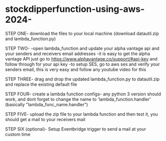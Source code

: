 # stockdipperfunction-using-aws-2024-



STEP ONE- download the files to your local machine (download datautil.zip and lambda_function.py)

STEP TWO- -open lambda_function and update your alpha vantage api and your senders and receivers email addresses 
          -it is easy to get the alpha vantage API just go to https://www.alphavantage.co/support/#api-key and follow through for your api key
          -to setup SES, go to aws ses and verify your senders email, this is very easy and follow any youtube video for this

STEP THREE- drag and drop the updated lambda_function.py to datautil.zip and replace the existing default file

STEP FOUR- create a lambda function configs- any python 3 version should work, and dont forget to change the name to 'lambda_function.handler' (basically                              "lambda_func_name.handler")

STEP FIVE- upload the zip file to your lambda function and then test it, you should get a mail to your receivers mail

STEP SIX (optional)- Setup Eventbridge trigger to send a mail at your custom time
